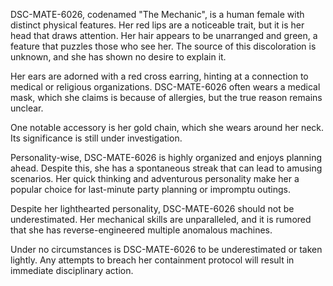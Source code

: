 DSC-MATE-6026, codenamed "The Mechanic", is a human female with distinct physical features. Her red lips are a noticeable trait, but it is her head that draws attention. Her hair appears to be unarranged and green, a feature that puzzles those who see her. The source of this discoloration is unknown, and she has shown no desire to explain it.

Her ears are adorned with a red cross earring, hinting at a connection to medical or religious organizations. DSC-MATE-6026 often wears a medical mask, which she claims is because of allergies, but the true reason remains unclear.

One notable accessory is her gold chain, which she wears around her neck. Its significance is still under investigation.

Personality-wise, DSC-MATE-6026 is highly organized and enjoys planning ahead. Despite this, she has a spontaneous streak that can lead to amusing scenarios. Her quick thinking and adventurous personality make her a popular choice for last-minute party planning or impromptu outings.

Despite her lighthearted personality, DSC-MATE-6026 should not be underestimated. Her mechanical skills are unparalleled, and it is rumored that she has reverse-engineered multiple anomalous machines.

Under no circumstances is DSC-MATE-6026 to be underestimated or taken lightly. Any attempts to breach her containment protocol will result in immediate disciplinary action.